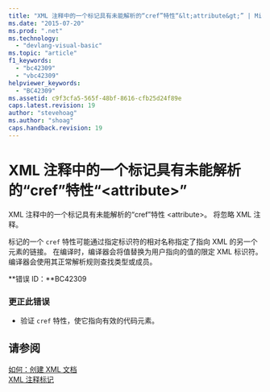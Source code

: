 ```yaml
---
title: "XML 注释中的一个标记具有未能解析的“cref”特性“&lt;attribute&gt;” | Microsoft Docs"
ms.date: "2015-07-20"
ms.prod: ".net"
ms.technology: 
  - "devlang-visual-basic"
ms.topic: "article"
f1_keywords: 
  - "bc42309"
  - "vbc42309"
helpviewer_keywords: 
  - "BC42309"
ms.assetid: c9f3cfa5-565f-48bf-8616-cfb25d24f89e
caps.latest.revision: 19
author: "stevehoag"
ms.author: "shoag"
caps.handback.revision: 19
---
```

# XML 注释中的一个标记具有未能解析的“cref”特性“&lt;attribute&gt;”
XML 注释中的一个标记具有未能解析的“cref”特性 \<attribute\>。 将忽略 XML 注释。  
  
 标记的一个 `cref` 特性可能通过指定标识符的相对名称指定了指向 XML 的另一个元素的链接。 在编译时，编译器会将值替换为用户指向的值的限定 XML 标识符。 编译器会使用其正常解析规则查找类型或成员。  
  
 **错误 ID：**BC42309  
  
### 更正此错误  
  
-   验证 `cref` 特性，使它指向有效的代码元素。  
  
## 请参阅  
 [如何：创建 XML 文档](../../visual-basic/programming-guide/program-structure/how-to-create-xml-documentation.md)   
 [XML 注释标记](../../visual-basic/language-reference/xmldoc/recommended-xml-tags-for-documentation-comments.md)